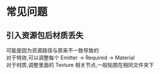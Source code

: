 # 常见问题
## 引入资源包后材质丢失
可能是因为资源路径与原来不一致导致的  
对于特效,可以调整每个 Emitter -> Required -> Material  
对于材质,调整里面的 Texture 相关节点,一般贴图在相同文件夹下  
